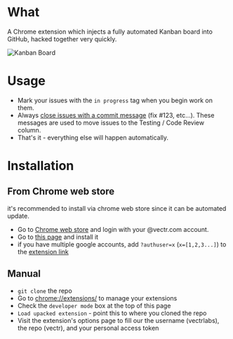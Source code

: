 # What

A Chrome extension which injects a fully automated Kanban board into GitHub, hacked together very quickly.

![Kanban Board](https://cldup.com/3ttja2zfJZ-2000x2000.png)

# Usage

* Mark your issues with the `in progress` tag when you begin work on them.
* Always [close issues with a commit message](https://help.github.com/articles/closing-issues-via-commit-messages/) (fix #123, etc...). These messages are used to move issues to the Testing / Code Review column.
* That's it - everything else will happen automatically.

# Installation

## From Chrome web store

it's recommended to install via chrome web store since it can be automated update.

* Go to [Chrome web store](https://chrome.google.com/webstore/) and login with your @vectr.com account.
* Go to [this page](https://chrome.google.com/webstore/detail/github-kanban/mmdoepbmcmdbfobcabocpeocoldfdkph) and install it
* if you have multiple google accounts, add `?authuser=x` (`x=[1,2,3...]`) to the [extension link](https://chrome.google.com/webstore/detail/github-kanban/mmdoepbmcmdbfobcabocpeocoldfdkph?authuser=1)


## Manual

* `git clone` the repo
* Go to [chrome://extensions/](chrome://extensions/) to manage your extensions
* Check the `developer mode` box at the top of this page
* `Load upacked extension` - point this to where you cloned the repo
* Visit the extension's options page to fill our the username (vectrlabs), the repo (vectr), and your personal access token

